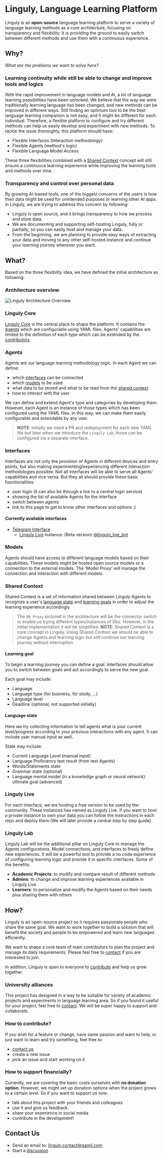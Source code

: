 # Linguly, Language Learning Platform

Linguly is an **open-source** language learning platform to serve a variety of language learning methods as a core architecture, focusing on transparency and flexibility.
It is providing the ground to easily switch between different methods and use them with a continuous experience.

## Why?

*What are the problems we want to solve here?*

### Learning continuity while still be able to change and improve tools and logics

With the rapid improvement in language models and AI, a lot of language learning possibilities have been unlocked.
We believe that the way we were traditionally learning language has been changed, and new methods can be improved in different ways.
Still finding an optimum tool to be the best language learning companion is not easy, and it might be different for each individual.
Therefore, a flexible platform to configure and try different methods can help us easily develop and experiment with new methods.
To tackle the issue thoroughly, this platform should have:

- Flexible Interfaces (Interaction methodology)
- Flexible Agents (method's logic)
- Flexible Language Model Access

These three flexibilities combined with a [Shared Context](#shared-context) concept will still ensure a continuous learning experience while improving the learning tools and methods over time.

### Transparency and control over personal data 

By growing AI-based tools, one of the biggest concerns of the users is how their data might be used for unintended purposes or learning other AI apps.
In Linguly, we are trying to address this concern by following:

- Linguly is open source, and it brings transparency to how we process and store data.
- We are documenting and supporting self-hosting Linguly, fully or partially, so you can easily host and manage your data.
- From the beginning, we are planning to provide easy ways of extracting your data and moving to any other self-hosted instance and continue your learning journey wherever you want.

## What?

Based on the three flexibility idea, we have defined the initial architecture as following:

### Architecture overview

![Linguly Architecture Overview](./linguly_architecture_overview.svg)

### Linguly Core

[Linguly Core](https://github.com/Linguly/linguly-core) is the central place to shape the platform.
It contains the [Agents](#agents) which are configurable using YAML files.
Agents' capabilities are limited to the definition of each type which can be extended by the [contributors](#how-to-contribute).  

### Agents

Agents are our language learning methodology logic. In each Agent we can define:

 - which [interfaces](#interfaces) can be connected
 - which [models](#models) to be used
 - what data to be stored and what to be read from the [shared context](#shared-context)
 - how to interact with the user

We can define and extend Agent's type and categories by developing them.
However, each Agent is an instance of those types which has been configured using the YAML files.
In this way, we can make them easily configurable and extendable by any user.
> **NOTE**: Initially we need a PR and redeployment for each new YAML file but later when we introduce the `Linguly Lab`, those can be configured via a separate interface.

### Interfaces

Interfaces are not only the provision of Agents in different devices and entry points, but also making experimenting/experiencing different interaction methodologies possible.
Not all interfaces will be able to serve all Agents' capabilities and vice versa. But they all should provide these basic functionalities:

- user login (it can also be through a link to a central login service)
- showing the list of available Agents for the interface
- switch between agents
- link to this page to get to know other interfaces and options :)

#### Currently available interfaces

- [Telegram Interface](https://github.com/Linguly/telegram-interface)
   - [Linguly Live](#linguly-live) instance: (Beta version) [@linguly_live_bot](https://t.me/linguly_live_bot)

### Models

Agents should have access to different language models based on their capabilities.
These models might be hosted open source models or a connection to the external models.
The 'Model Proxy' will manage the connection and interaction with different models.

### Shared Context

Shared Context is a set of information shared between Linguly Agents to recognize a user's [language state](#language-state) and [learning goals](#learning-goal) in order to adjust the learning experience accordingly.
> The `DB Proxy` pictured in the architecture will be the connector switch to enable us trying different types/instances of Dbs. However, in the initial implementation it will be simplified.
> **NOTE**: Shared Context is a core concept in Linguly. Using Shared Context we should be able to change Agents and learning logic but still continue our learning journey without interruption.

#### Learning goal

To begin a learning journey you can define a goal.
Interfaces should allow you to switch between goals and act accordingly to serve the new goal.

Each goal may include:

- Language
- Language type (for business, for study, ...)
- Language level
- Deadline (optional, not supported initially)

#### Language state

Here we try collecting information to tell agents what is your current level/progress according to your previous interactions with any agent.
It can include user manual input as well.

State may include:

- Current Language Level (manual input)
- Language Proficiency test result (from test Agents)
- Words/Statements state
- Grammar state (optional)
- Language mental model (in a knowledge graph or neural network): ultimate goal (advanced)

### Linguly Live

For each interface, we are hosting a free version to be used by the community. These instances has named as Linguly Live.
If you want to host a private instance to own your data you can follow the instructions in each repo and deploy them (We will later provide a central step by step guide).

### Linguly Lab

Linguly Lab will be the additional pillar on Linguly Core to manage the Agents configurations, Model connections, and interfaces to freely define new experiences.
It will be a powerful tool to provide a no code experience of configuring learning logic and provide it in specific interfaces.
Some of the benefits:

- **Academic Projects**: to modify and compare result of different methods
- **Admins**: to change and improve learning experiences available in Linguly Live
- **Learners**: to personalize and modify the Agents based on their needs plus sharing them with others

## How?

Linguly is an open-source project so it requires passionate people who share the same goal.
We want to work together to build a solution that will benefit the society and people to be empowered and learn new languages efficiently.

We want to shape a core team of main contributors to plan the project and manage its daily requirements.
Please feel free to [contact](#contact-us) if you are interested to join.

In addition, Linguly is open to everyone to [contribute](#how-to-contribute) and help us grow together.

### University alliances

This project has designed in a way to be suitable for variety of academic projects and experiments in language learning area.
So if you found it useful for your project, feel free to [contact](#contact-us).
We will be super happy to support and collaborate.

### How to contribute?

If you wish for a feature or change, have same passion and want to help, or just want to learn and try something, feel free to:

- [contact us](#contact-us)
- create a new issue
- pick an issue and start working on it

### How to support financially?

Currently, we are covering the basic costs ourselves with **no donation option**. However, we might set up donation options when the project grows to a certain level. 
So if you want to support us now:

- talk about this project with your friends and colleagues
- use it and give us feedback
- share your experience in social media
- contribute in the development!

## Contact Us

- Send an email to: linguly.contact@gamil.com
- Start a [discussion](https://github.com/orgs/Linguly/discussions)
